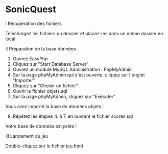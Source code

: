# SonicQuest

I Récupération des fichiers
   
   Téléchargez les fichiers du dossier et placez-les dans un même dossier en local



II Préparation de la base données

  1. Ouvrez EasyPhp
  2. Cliquez sur "Start Database Server"
  3. Ouvrez un module MySQL Administration : PhpMyAdmin
  4. Sur la page phpMyAdmin qui s'est ouverte, cliquez sur l'onglet "Importer"
  5. Cliquez sur "Choisir un fichier"
  6. Ouvrir le fichier objets.sql
  7. Sur la page phpMyAdmin, cliquez sur "Exécuter"

Vous avez importé la base de données objets !

  8. Répétez les étapes 4. à 7. en ouvrant le fichier scores.sql
  
Votre base de données est prête !



III Lancement du jeu
   
   Double-cliquez sur le fichier jeu.html
